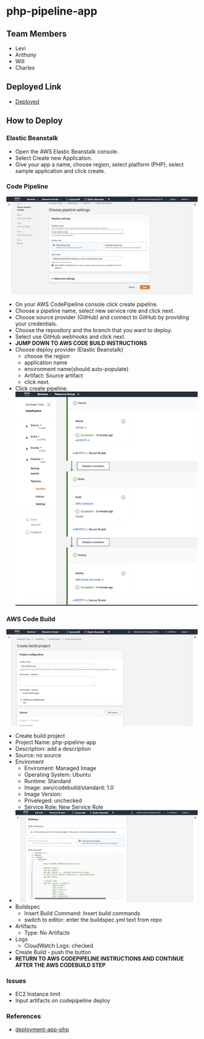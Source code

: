 # php-pipeline-app

## Team Members
- Levi
- Anthony
- Will
- Charles

## Deployed Link
- [Deployed](http://deploymentappphp-env.tbujpmnwaa.us-west-2.elasticbeanstalk.com)

## How to Deploy

### Elastic Beanstalk
- Open the AWS Elastic Beanstalk console.
- Select Create new Application.
- Give your app a name, choose region, select platform (PHP), select sample application and click create.

### Code Pipeline
![screen](./images/img-1.png)
- On your AWS CodePipeline console click create pipeline.
- Choose a pipeline name, select new service role and click next.
- Choose source provider (GitHub) and connect to GitHub by providing your credentials.
- Choose the repository and the branch that you want to deploy.
- Select use GitHub webhooks and click next.
- **JUMP DOWN TO AWS CODE BUILD INSTRUCTIONS**
- Choose deploy provider (Elastic Beanstalk)
  - choose the region
  - application name
  - environment name(should auto-populate)
  - Artifact: Source artifact
  - click next.
- Click create pipeline.
![screen](./images/img-3.png)

### AWS Code Build
![screen](./images/img-4.png)
- Create build project
- Project Name: php-pipeline-app
- Description: add a description
- Source: no source
- Enviroment
  - Enviroment: Managed Image
  - Operating System: Ubuntu
  - Runtime: Standard
  - Image: aws/codebuild/standard: 1.0
  - Image Version:
  - Priveleged: unchecked
  - Service Role: New Service Role
- ![screen](./images/img-5.png)
- Buildspec
  - Insert Build Command: Insert build commands
  - switch to editor: enter the buildspec.yml text from repo
- Artifacts
  - Type: No Artifacts
- Logs
  - CloudWatch Logs: checked
- Create Build - push the button
- **RETURN TO AWS CODEPIPELINE INSTRUCTIONS AND CONTINUE AFTER THE AWS CODEBUILD STEP**

### Issues
- EC2 Instance limit
- Input artifacts on codepipeline deploy

### References
- [deployment-app-php](https://github.com/sadhikari07/deployment-app-php) 